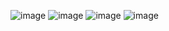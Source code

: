 ![image](https://github.com/DomiTG/praxe-7/assets/81680504/2fbde035-6905-4f84-970f-40ea4b1fb962)
![image](https://github.com/DomiTG/praxe-7/assets/81680504/373761b7-2f0f-4c25-9d0e-f310c4b72f15)
![image](https://github.com/DomiTG/praxe-7/assets/81680504/079f1ace-b827-456c-916d-bdb9b922e8dd)
![image](https://github.com/DomiTG/praxe-7/assets/81680504/04f0c5a8-112b-4b36-8b41-27c07e932ced)
